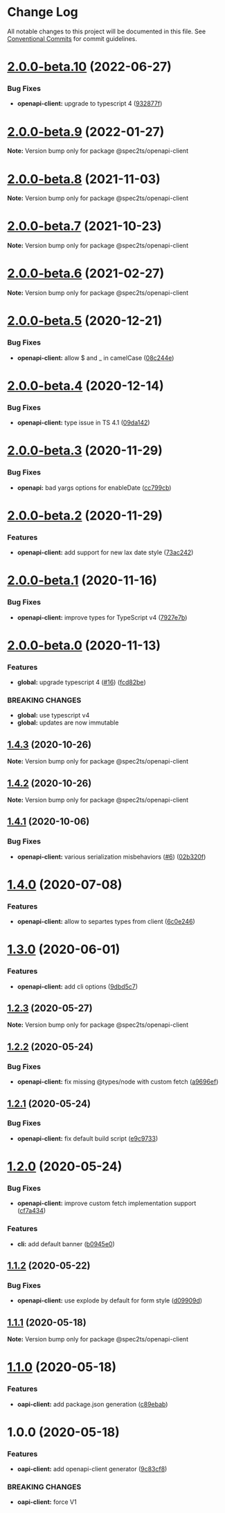 # Change Log

All notable changes to this project will be documented in this file.
See [Conventional Commits](https://conventionalcommits.org) for commit guidelines.

# [2.0.0-beta.10](https://github.com/touchifyapp/spec2ts/compare/@spec2ts/openapi-client@2.0.0-beta.9...@spec2ts/openapi-client@2.0.0-beta.10) (2022-06-27)


### Bug Fixes

* **openapi-client:** upgrade to typescript 4 ([932877f](https://github.com/touchifyapp/spec2ts/commit/932877f83915a953400b41fc74ea921aeaed3b1d))





# [2.0.0-beta.9](https://github.com/touchifyapp/spec2ts/compare/@spec2ts/openapi-client@2.0.0-beta.8...@spec2ts/openapi-client@2.0.0-beta.9) (2022-01-27)

**Note:** Version bump only for package @spec2ts/openapi-client





# [2.0.0-beta.8](https://github.com/touchifyapp/spec2ts/compare/@spec2ts/openapi-client@2.0.0-beta.7...@spec2ts/openapi-client@2.0.0-beta.8) (2021-11-03)

**Note:** Version bump only for package @spec2ts/openapi-client





# [2.0.0-beta.7](https://github.com/touchifyapp/spec2ts/compare/@spec2ts/openapi-client@2.0.0-beta.6...@spec2ts/openapi-client@2.0.0-beta.7) (2021-10-23)

**Note:** Version bump only for package @spec2ts/openapi-client





# [2.0.0-beta.6](https://github.com/touchifyapp/spec2ts/compare/@spec2ts/openapi-client@2.0.0-beta.5...@spec2ts/openapi-client@2.0.0-beta.6) (2021-02-27)

**Note:** Version bump only for package @spec2ts/openapi-client





# [2.0.0-beta.5](https://github.com/touchifyapp/spec2ts/compare/@spec2ts/openapi-client@2.0.0-beta.4...@spec2ts/openapi-client@2.0.0-beta.5) (2020-12-21)


### Bug Fixes

* **openapi-client:** allow $ and _ in camelCase ([08c244e](https://github.com/touchifyapp/spec2ts/commit/08c244eb6e2c0a6f3ab833faa5159483ca1adda7))





# [2.0.0-beta.4](https://github.com/touchifyapp/spec2ts/compare/@spec2ts/openapi-client@2.0.0-beta.3...@spec2ts/openapi-client@2.0.0-beta.4) (2020-12-14)


### Bug Fixes

* **openapi-client:** type issue in TS 4.1 ([09da142](https://github.com/touchifyapp/spec2ts/commit/09da1423ce16e1a8ccee81ba0ad160f5f6313a67))





# [2.0.0-beta.3](https://github.com/touchifyapp/spec2ts/compare/@spec2ts/openapi-client@2.0.0-beta.2...@spec2ts/openapi-client@2.0.0-beta.3) (2020-11-29)


### Bug Fixes

* **openapi:** bad yargs options for enableDate ([cc799cb](https://github.com/touchifyapp/spec2ts/commit/cc799cb14600f5a5388a825932622251ed1df19c))





# [2.0.0-beta.2](https://github.com/touchifyapp/spec2ts/compare/@spec2ts/openapi-client@2.0.0-beta.1...@spec2ts/openapi-client@2.0.0-beta.2) (2020-11-29)


### Features

* **openapi-client:** add support for new lax date style ([73ac242](https://github.com/touchifyapp/spec2ts/commit/73ac2428cf7195817cc66c41a9e18fa6e9a7abee))





# [2.0.0-beta.1](https://github.com/touchifyapp/spec2ts/compare/@spec2ts/openapi-client@2.0.0-beta.0...@spec2ts/openapi-client@2.0.0-beta.1) (2020-11-16)


### Bug Fixes

* **openapi-client:** improve types for TypeScript v4 ([7927e7b](https://github.com/touchifyapp/spec2ts/commit/7927e7ba48f5abf03f0a51972213f9034cf5f09d))





# [2.0.0-beta.0](https://github.com/touchifyapp/spec2ts/compare/@spec2ts/openapi-client@1.4.3...@spec2ts/openapi-client@2.0.0-beta.0) (2020-11-13)


### Features

* **global:** upgrade typescript 4 ([#16](https://github.com/touchifyapp/spec2ts/issues/16)) ([fcd82be](https://github.com/touchifyapp/spec2ts/commit/fcd82be93be3986a2f723680f1c52818eb7ba1bc))


### BREAKING CHANGES

* **global:** use typescript v4
* **global:** updates are now immutable





## [1.4.3](https://github.com/touchifyapp/spec2ts/compare/@spec2ts/openapi-client@1.4.2...@spec2ts/openapi-client@1.4.3) (2020-10-26)

**Note:** Version bump only for package @spec2ts/openapi-client





## [1.4.2](https://github.com/touchifyapp/spec2ts/compare/@spec2ts/openapi-client@1.4.1...@spec2ts/openapi-client@1.4.2) (2020-10-26)

**Note:** Version bump only for package @spec2ts/openapi-client





## [1.4.1](https://github.com/touchifyapp/spec2ts/compare/@spec2ts/openapi-client@1.4.0...@spec2ts/openapi-client@1.4.1) (2020-10-06)


### Bug Fixes

* **openapi-client:** various serialization misbehaviors ([#6](https://github.com/touchifyapp/spec2ts/issues/6)) ([02b320f](https://github.com/touchifyapp/spec2ts/commit/02b320f2c55674fd26ad691137753baa1cee82af))





# [1.4.0](https://github.com/touchifyapp/spec2ts/compare/@spec2ts/openapi-client@1.3.0...@spec2ts/openapi-client@1.4.0) (2020-07-08)


### Features

* **openapi-client:** allow to separtes types from client ([6c0e246](https://github.com/touchifyapp/spec2ts/commit/6c0e2462642217229c439d9002db90d6b2517166))





# [1.3.0](https://github.com/touchifyapp/spec2ts/compare/@spec2ts/openapi-client@1.2.3...@spec2ts/openapi-client@1.3.0) (2020-06-01)


### Features

* **openapi-client:** add cli options ([9dbd5c7](https://github.com/touchifyapp/spec2ts/commit/9dbd5c769b828bf1c1366fab4bcf58214c805270))





## [1.2.3](https://github.com/touchifyapp/spec2ts/compare/@spec2ts/openapi-client@1.2.2...@spec2ts/openapi-client@1.2.3) (2020-05-27)

**Note:** Version bump only for package @spec2ts/openapi-client





## [1.2.2](https://github.com/touchifyapp/spec2ts/compare/@spec2ts/openapi-client@1.2.1...@spec2ts/openapi-client@1.2.2) (2020-05-24)


### Bug Fixes

* **openapi-client:** fix missing @types/node with custom fetch ([a9696ef](https://github.com/touchifyapp/spec2ts/commit/a9696ef7222d1961bfb657d53082cafd89b7cc2e))





## [1.2.1](https://github.com/touchifyapp/spec2ts/compare/@spec2ts/openapi-client@1.2.0...@spec2ts/openapi-client@1.2.1) (2020-05-24)


### Bug Fixes

* **openapi-client:** fix default build script ([e9c9733](https://github.com/touchifyapp/spec2ts/commit/e9c973303f484e4be314ecab41480decd1f5c26d))





# [1.2.0](https://github.com/touchifyapp/spec2ts/compare/@spec2ts/openapi-client@1.1.2...@spec2ts/openapi-client@1.2.0) (2020-05-24)


### Bug Fixes

* **openapi-client:** improve custom fetch implementation support ([cf7a434](https://github.com/touchifyapp/spec2ts/commit/cf7a434327dda5c7ee959f8084f251d42fbe00b3))


### Features

* **cli:** add default banner ([b0945e0](https://github.com/touchifyapp/spec2ts/commit/b0945e08b2c1da4dc494dca1890d491768a13e60))





## [1.1.2](https://github.com/touchifyapp/spec2ts/compare/@spec2ts/openapi-client@1.1.1...@spec2ts/openapi-client@1.1.2) (2020-05-22)


### Bug Fixes

* **openapi-client:** use explode by default for form style ([d09909d](https://github.com/touchifyapp/spec2ts/commit/d09909db2db8fb136b113e5f921f90cccb31a81c))





## [1.1.1](https://github.com/touchifyapp/spec2ts/compare/@spec2ts/openapi-client@1.1.0...@spec2ts/openapi-client@1.1.1) (2020-05-18)

**Note:** Version bump only for package @spec2ts/openapi-client





# [1.1.0](https://github.com/touchifyapp/spec2ts/compare/@spec2ts/openapi-client@1.0.0...@spec2ts/openapi-client@1.1.0) (2020-05-18)


### Features

* **oapi-client:** add package.json generation ([c89ebab](https://github.com/touchifyapp/spec2ts/commit/c89ebab8d68961797aee47799be21b8371a10fb6))





# 1.0.0 (2020-05-18)


### Features

* **oapi-client:** add openapi-client generator ([9c83cf8](https://github.com/touchifyapp/spec2ts/commit/9c83cf888eb1ad873beba17a3a11de1bc84db723))


### BREAKING CHANGES

* **oapi-client:** force V1
